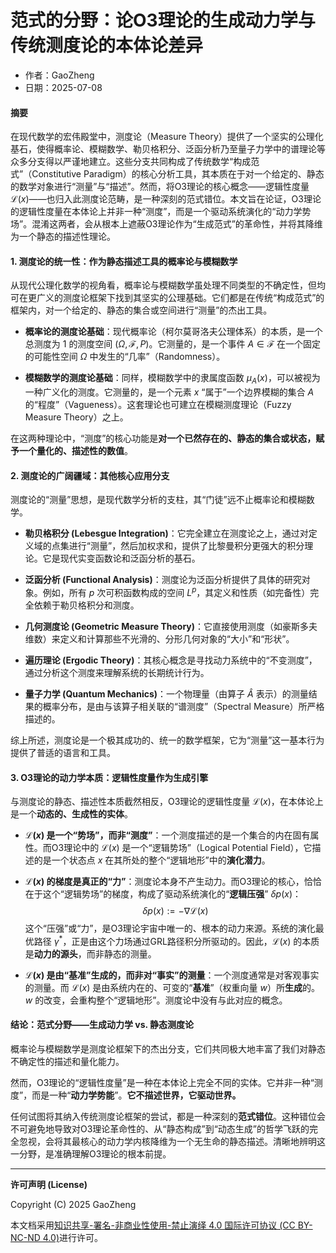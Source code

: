 # **范式的分野：论O3理论的生成动力学与传统测度论的本体论差异**

- 作者：GaoZheng
- 日期：2025-07-08

#### **摘要**

在现代数学的宏伟殿堂中，测度论（Measure Theory）提供了一个坚实的公理化基石，使得概率论、模糊数学、勒贝格积分、泛函分析乃至量子力学中的谱理论等众多分支得以严谨地建立。这些分支共同构成了传统数学“构成范式”（Constitutive Paradigm）的核心分析工具，其本质在于对一个给定的、静态的数学对象进行“测量”与“描述”。然而，将O3理论的核心概念——逻辑性度量 $\mathcal{L}(x)$——也归入此测度论范畴，是一种深刻的范式错位。本文旨在论证，O3理论的逻辑性度量在本体论上并非一种“测度”，而是一个驱动系统演化的“动力学势场”。混淆这两者，会从根本上遮蔽O3理论作为“生成范式”的革命性，并将其降维为一个静态的描述性理论。

#### **1. 测度论的统一性：作为静态描述工具的概率论与模糊数学**

从现代公理化数学的视角看，概率论与模糊数学虽处理不同类型的不确定性，但均可在更广义的测度论框架下找到其坚实的公理基础。它们都是在传统“构成范式”的框架内，对一个给定的、静态的集合或空间进行“测量”的杰出工具。

* **概率论的测度论基础**：现代概率论（柯尔莫哥洛夫公理体系）的本质，是一个总测度为 $1$ 的测度空间 $(\Omega, \mathcal{F}, P)$。它测量的，是一个事件 $A \in \mathcal{F}$ 在一个固定的可能性空间 $\Omega$ 中发生的“几率”（Randomness）。

* **模糊数学的测度论基础**：同样，模糊数学中的隶属度函数 $\mu_A(x)$，可以被视为一种广义化的测度。它测量的，是一个元素 $x$ “属于”一个边界模糊的集合 $A$ 的“程度”（Vagueness）。这套理论也可建立在模糊测度理论（Fuzzy Measure Theory）之上。

在这两种理论中，“测度”的核心功能是**对一个已然存在的、静态的集合或状态，赋予一个量化的、描述性的数值**。

#### **2. 测度论的广阔疆域：其他核心应用分支**

测度论的“测量”思想，是现代数学分析的支柱，其“门徒”远不止概率论和模糊数学。

* **勒贝格积分 (Lebesgue Integration)**：它完全建立在测度论之上，通过对定义域的点集进行“测量”，然后加权求和，提供了比黎曼积分更强大的积分理论。它是现代实变函数论和泛函分析的基石。

* **泛函分析 (Functional Analysis)**：测度论为泛函分析提供了具体的研究对象。例如，所有 $p$ 次可积函数构成的空间 $L^p$，其定义和性质（如完备性）完全依赖于勒贝格积分和测度。

* **几何测度论 (Geometric Measure Theory)**：它直接使用测度（如豪斯多夫维数）来定义和计算那些不光滑的、分形几何对象的“大小”和“形状”。

* **遍历理论 (Ergodic Theory)**：其核心概念是寻找动力系统中的“不变测度”，通过分析这个测度来理解系统的长期统计行为。

* **量子力学 (Quantum Mechanics)**：一个物理量（由算子 $\hat{A}$ 表示）的测量结果的概率分布，是由与该算子相关联的“谱测度”（Spectral Measure）所严格描述的。

综上所述，测度论是一个极其成功的、统一的数学框架，它为“测量”这一基本行为提供了普适的语言和工具。

#### **3. O3理论的动力学本质：逻辑性度量作为生成引擎**

与测度论的静态、描述性本质截然相反，O3理论的逻辑性度量 $\mathcal{L}(x)$，在本体论上是一个**动态的、生成性的实体**。

* **$\mathcal{L}(x)$ 是一个“势场”，而非“测度”**：一个测度描述的是一个集合的内在固有属性。而O3理论中的 $\mathcal{L}(x)$ 是一个“逻辑势场”（Logical Potential Field），它描述的是一个状态点 $x$ 在其所处的整个“逻辑地形”中的**演化潜力**。

* **$\mathcal{L}(x)$ 的梯度是真正的“力”**：测度论本身不产生动力。而O3理论的核心，恰恰在于这个“逻辑势场”的梯度，构成了驱动系统演化的“**逻辑压强**” $\delta p(x)$：
    $$\delta p(x) := -\nabla\mathcal{L}(x)$$
    这个“压强”或“力”，是O3理论宇宙中唯一的、根本的动力来源。系统的演化最优路径 $\gamma^*$，正是由这个力场通过GRL路径积分所驱动的。因此，$\mathcal{L}(x)$ 的本质是**动力的源头**，而非静态的测量。

* **$\mathcal{L}(x)$ 是由“基准”生成的，而非对“事实”的测量**：一个测度通常是对客观事实的测量。而 $\mathcal{L}(x)$ 是由系统内在的、可变的“**基准**”（权重向量 $w$）所**生成**的。$w$ 的改变，会重构整个“逻辑地形”。测度论中没有与此对应的概念。

#### **结论：范式分野——生成动力学 vs. 静态测度论**

概率论与模糊数学是测度论框架下的杰出分支，它们共同极大地丰富了我们对静态不确定性的描述和量化能力。

然而，O3理论的“逻辑性度量”是一种在本体论上完全不同的实体。它并非一种“测度”，而是一种“**动力学势能**”。**它不描述世界，它驱动世界。**

任何试图将其纳入传统测度论框架的尝试，都是一种深刻的**范式错位**。这种错位会不可避免地导致对O3理论革命性的、从“静态构成”到“动态生成”的哲学飞跃的完全忽视，会将其最核心的动力学内核降维为一个无生命的静态描述。清晰地辨明这一分野，是准确理解O3理论的根本前提。

---

**许可声明 (License)**

Copyright (C) 2025 GaoZheng 

本文档采用[知识共享-署名-非商业性使用-禁止演绎 4.0 国际许可协议 (CC BY-NC-ND 4.0)](https://creativecommons.org/licenses/by-nc-nd/4.0/deed.zh-Hans)进行许可。
